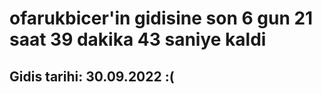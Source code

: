 # ofarukbicer'in gidisine son 6 gun 21 saat 39 dakika 43 saniye kaldi

## Gidis tarihi: 30.09.2022 :(